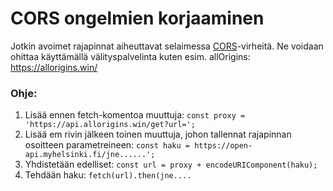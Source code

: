 # CORS ongelmien korjaaminen
Jotkin avoimet rajapinnat aiheuttavat selaimessa [CORS](https://developer.mozilla.org/en-US/docs/Web/HTTP/CORS/Errors)-virheitä. Ne voidaan ohittaa käyttämällä välityspalvelinta kuten esim. allOrigins: 
https://allorigins.win/

### Ohje:
   1. Lisää ennen fetch-komentoa muuttuja: `const proxy = 'https://api.allorigins.win/get?url=';`
   2. Lisää em rivin jälkeen toinen muuttuja, johon tallennat rajapinnan osoitteen parametreineen: `const haku = https://open-api.myhelsinki.fi/jne......';`
   3. Yhdistetään edelliset: `const url = proxy + encodeURIComponent(haku);`
   4. Tehdään haku: `fetch(url).then(jne....`
